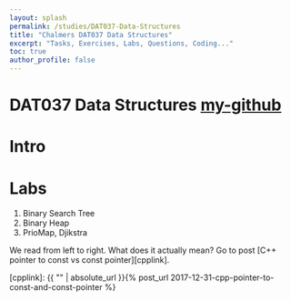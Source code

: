 ```yaml
---
layout: splash
permalink: /studies/DAT037-Data-Structures
title: "Chalmers DAT037 Data Structures"
excerpt: "Tasks, Exercises, Labs, Questions, Coding..."
toc: true
author_profile: false
---
```


# DAT037 Data Structures [my-github](https://github.com/robgrzel/DAT037_Data-Structures)

# Intro



# Labs

1. Binary Search Tree
2. Binary Heap
3. PrioMap, Djikstra

 We read from left to right. What does it actually mean? Go to post [C++ pointer to const vs const pointer][cpplink].
 
 
[cpplink]: {{ "" | absolute_url }}{% post_url 2017-12-31-cpp-pointer-to-const-and-const-pointer %}
